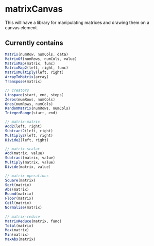 # matrixCanvas

This will have a library for manipulating matrices and drawing them on a canvas element.

## Currently contains
```javascript
Matrix(numRow, numCols, data)
MatrixOf(numRows, numCols, value)
MatrixMap(matrix, func)
MatrixMap2(left, right, func)
MatrixMultiply(left, right)
ArrayToMatrix(array)
Transpose(matrix)

// creators
Linspace(start, end, steps)
Zeros(numRows, numCols)
Ones(numRows, numCols)
RandomMatrix(numRows, numCols)
IntegerRange(start, end)

// matrix-matrix
Add2(left, right)
Subtract2(left, right)
Multiply2(left, right)
Divide2(left, right)

// matrix-scalar 
Add(matrix, value)
Subtract(matrix, value)
Multiply(matrix, value)
Divide(matrix, value)

// matrix operations
Square(matrix)
Sqrt(matrix)
Abs(matrix)
Round(matrix)
Floor(matrix)
Ceil(matrix)
Normalise(matrix)
  
// matrix-reduce
MatrixReduce(matrix, func)
Total(matrix)
Max(matrix)
Min(matrix)
MaxAbs(matrix)
```